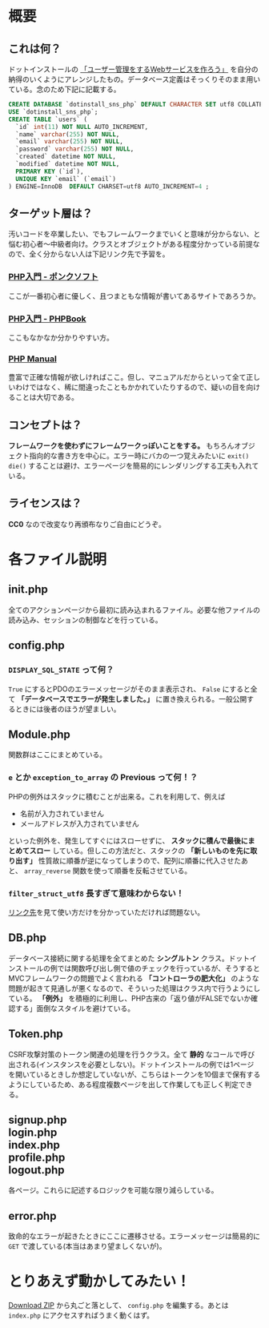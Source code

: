 概要
=====

これは何？
----------

ドットインストールの [「ユーザー管理をするWebサービスを作ろう」](http://dotinstall.com/lessons/sns_php_v2) を自分の納得のいくようにアレンジしたもの。データベース定義はそっくりそのまま用いている。念のため下記に記載する。

```sql
CREATE DATABASE `dotinstall_sns_php` DEFAULT CHARACTER SET utf8 COLLATE utf8_general_ci;
USE `dotinstall_sns_php`;
CREATE TABLE `users` (
  `id` int(11) NOT NULL AUTO_INCREMENT,
  `name` varchar(255) NOT NULL,
  `email` varchar(255) NOT NULL,
  `password` varchar(255) NOT NULL,
  `created` datetime NOT NULL,
  `modified` datetime NOT NULL,
  PRIMARY KEY (`id`),
  UNIQUE KEY `email` (`email`)
) ENGINE=InnoDB  DEFAULT CHARSET=utf8 AUTO_INCREMENT=4 ;
```

ターゲット層は？
---------------

汚いコードを卒業したい、でもフレームワークまでいくと意味が分からない、と悩む初心者～中級者向け。クラスとオブジェクトがある程度分かっている前提なので、全く分からない人は下記リンク先で予習を。

### [PHP入門 - ポンクソフト](http://ponk.jp/php/basic/)

ここが一番初心者に優しく、且つまともな情報が書いてあるサイトであろうか。

### [PHP入門 - PHPBook](http://www.phpbook.jp/tutorial/)

ここもなかなか分かりやすい方。

### [PHP Manual](http://www.php.net/manual/ja/)

豊富で正確な情報が欲しければここ。但し、マニュアルだからといって全て正しいわけではなく、稀に間違ったこともかかれていたりするので、疑いの目を向けることは大切である。

コンセプトは？
-------------

**フレームワークを使わずにフレームワークっぽいことをする。** もちろんオブジェクト指向的な書き方を中心に。エラー時にバカの一つ覚えみたいに `exit()` `die()` することは避け、エラーページを簡易的にレンダリングする工夫も入れている。

ライセンスは？
------------

**CC0** なので改変なり再頒布なりご自由にどうぞ。

各ファイル説明
==============

init.php
--------

全てのアクションページから最初に読み込まれるファイル。必要な他ファイルの読み込み、セッションの制御などを行っている。

config.php
---------

### `DISPLAY_SQL_STATE` って何？

`True` にするとPDOのエラーメッセージがそのまま表示され、 `False` にすると全て **「データベースでエラーが発生しました。」** に置き換えられる。一般公開するときには後者のほうが望ましい。

Module.php
----------

関数群はここにまとめている。 

### `e` とか `exception_to_array` の **Previous** って何！？

PHPの例外はスタックに積むことが出来る。これを利用して、例えば

- 名前が入力されていません
- メールアドレスが入力されていません

といった例外を、発生してすぐにはスローせずに、 **スタックに積んで最後にまとめてスロー** している。但しこの方法だと、スタックの **「新しいものを先に取り出す」** 性質故に順番が逆になってしまうので、配列に順番に代入させたあと、 `array_reverse` 関数を使って順番を反転させている。

### `filter_struct_utf8` 長すぎて意味わからない！

[リンク先](http://qiita.com/mpyw/items/c39b9ee695a5c2e74627)を見て使い方だけを分かっていただければ問題ない。

DB.php
------

データベース接続に関する処理を全てまとめた **シングルトン** クラス。ドットインストールの例では関数呼び出し側で値のチェックを行っているが、そうするとMVCフレームワークの問題でよく言われる **「コントローラの肥大化」** のような問題が起きて見通しが悪くなるので、そういった処理はクラス内で行うようにしている。 **「例外」** を積極的に利用し、PHP古来の「返り値がFALSEでないか確認する」面倒なスタイルを避けている。

Token.php
---------

CSRF攻撃対策のトークン関連の処理を行うクラス。全て **静的** なコールで呼び出される(インスタンスを必要としない)。ドットインストールの例では1ページを開いているときしか想定していないが、こちらはトークンを10個まで保有するようにしているため、ある程度複数ページを出して作業しても正しく判定できる。

signup.php<br />login.php<br />index.php<br />profile.php<br />logout.php
----------

各ページ。これらに記述するロジックを可能な限り減らしている。

error.php
---------

致命的なエラーが起きたときにここに遷移させる。エラーメッセージは簡易的に `GET` で渡している(本当はあまり望ましくないが)。


とりあえず動かしてみたい！
========================

[Download ZIP](https://github.com/Certainist/sns_php/archive/master.zip) から丸ごと落として、 `config.php` を編集する。あとは `index.php` にアクセスすればうまく動くはず。